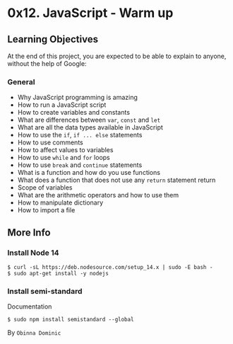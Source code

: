 # **0x12. JavaScript - Warm up**

## **Learning Objectives**
At the end of this project, you are expected to be able to explain to anyone, without the help of Google:

### **General**
* Why JavaScript programming is amazing
* How to run a JavaScript script
* How to create variables and constants
* What are differences between `var`, `const` and `let`
* What are all the data types available in JavaScript
* How to use the `if`, `if ... else` statements
* How to use comments
* How to affect values to variables
* How to use `while` and `for` loops
* How to use `break` and `continue` statements
* What is a function and how do you use functions
* What does a function that does not use any `return` statement return
* Scope of variables
* What are the arithmetic operators and how to use them
* How to manipulate dictionary
* How to import a file

## **More Info**
### **Install Node 14**

~~~~
$ curl -sL https://deb.nodesource.com/setup_14.x | sudo -E bash -
$ sudo apt-get install -y nodejs
~~~~

### **Install semi-standard**
Documentation

~~~~
$ sudo npm install semistandard --global
~~~~

By `Obinna Dominic`
